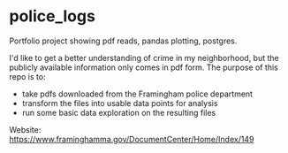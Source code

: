 # police_logs
 Portfolio project showing pdf reads, pandas plotting, postgres.

 I'd like to get a better understanding of crime in my neighborhood, but the publicly available information only comes in pdf form. The purpose of this repo is to:
 
 - take pdfs downloaded from the Framingham police department
 - transform the files into usable data points for analysis
 - run some basic data exploration on the resulting files

Website: https://www.framinghamma.gov/DocumentCenter/Home/Index/149
